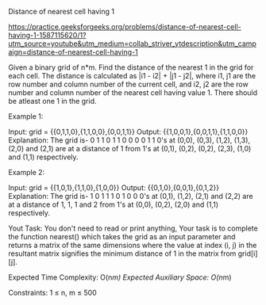 Distance of nearest cell having 1

https://practice.geeksforgeeks.org/problems/distance-of-nearest-cell-having-1-1587115620/1?utm_source=youtube&utm_medium=collab_striver_ytdescription&utm_campaign=distance-of-nearest-cell-having-1


Given a binary grid of n*m. Find the distance of the nearest 1 in the grid for each cell.
The distance is calculated as |i1  - i2| + |j1 - j2|, where i1, j1 are the row number and column number of the current cell, and i2, j2 are the row number and column number of the nearest cell having value 1. There should be atleast one 1 in the grid.
 

Example 1:

Input: grid = {{0,1,1,0},{1,1,0,0},{0,0,1,1}}
Output: {{1,0,0,1},{0,0,1,1},{1,1,0,0}}
Explanation: The grid is-
0 1 1 0 
1 1 0 0 
0 0 1 1 
0's at (0,0), (0,3), (1,2), (1,3), (2,0) and
(2,1) are at a distance of 1 from 1's at (0,1),
(0,2), (0,2), (2,3), (1,0) and (1,1)
respectively.


Example 2:

Input: grid = {{1,0,1},{1,1,0},{1,0,0}}
Output: {{0,1,0},{0,0,1},{0,1,2}}
Explanation: The grid is-
1 0 1
1 1 0
1 0 0
0's at (0,1), (1,2), (2,1) and (2,2) are at a 
distance of 1, 1, 1 and 2 from 1's at (0,0),
(0,2), (2,0) and (1,1) respectively.


 

Yout Task:
You don't need to read or print anything, Your task is to complete the function nearest() which takes the grid as an input parameter and returns a matrix of the same dimensions where the value at index (i, j) in the resultant matrix signifies the minimum distance of 1 in the matrix from grid[i][j].
 

Expected Time Complexity: O(n*m)
Expected Auxiliary Space: O(n*m)

Constraints:
1 ≤ n, m ≤ 500
